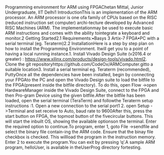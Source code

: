 Programming environment for ARM using FPGAChetan Mittal, Junior Undergraduate, IIT Delhi1    IntroductionThis is an implementation of the ARM processor.  An ARM processor is one ofa family of CPUs based on the RISC (reduced instruction set computer) archi-tecture  developed  by  Advanced  RISC  Machines  (ARM).  The  implementationmay be used to execute basic ARM instructions and comes with the ability tointegrate a keyboard and monitor.2    Getting Started2.1    Requirements:•Basys 3 Artix-7 FPGA•PC with a serial terminal (eg.  Teraterm)2.2    InstallationHere is a step by step plan on how to install the Programming Environment.  Itwill get you to a point of having a local running instance.1. Install Vivado Design Suite (v2016.4 or greater) : https://www.xilinx.com/products/design-tools/vivado.html2. Clone the git repositoryhttps://github.com/CodeOx/ARMComputer.gitto a suitable location3.  Install a serial terminal eg.  Teraterm (recommended), PuttyOnce all the dependencies have been installed, begin by connecting your FPGAto the PC and open the Vivado Design suite to load the bitfile to the FPGA(present inside the bitfile directory).  To do this, open Flow ->open HardwareManager inside the Vivado Design Suite, connect to the FPGA and then Pro-gram Device using the given bitfile.After the bitfile has been loaded, open the serial terminal (TeraTerm) and followthe Teraterm setup instructions :1.  Open a new connection to the serial port1
2.  open Setup ->Terminal and set receive to Auto, baud rate to 9600After  this,  press  the  start  button  on  FPGA,  the  topmost  button  of  the  fivecircular buttons.  This will start the inbuilt OS, showing the available optionson the terminal.  Enter the required option to continue.To  program,  enter  1,  goto  File  ->sendfile  and  select  the  binary  file  contain-ing the ARM code.  Ensure that the binay file checkbox is checked.  This willload the program in the instruction memory.  Enter 2 to execute the program.You can exit by pressing ’q’.A sample ARM program, helloUser, is available in theUserProg directory fortesting.